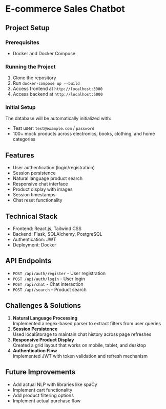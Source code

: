 # E-commerce Sales Chatbot

## Project Setup

### Prerequisites
- Docker and Docker Compose

### Running the Project
1. Clone the repository
2. Run `docker-compose up --build`
3. Access frontend at `http://localhost:3000`
4. Access backend at `http://localhost:5000`

### Initial Setup
The database will be automatically initialized with:
- Test user: `test@example.com` / `password`
- 100+ mock products across electronics, books, clothing, and home categories

## Features
- User authentication (login/registration)
- Session persistence
- Natural language product search
- Responsive chat interface
- Product display with images
- Session timestamps
- Chat reset functionality

## Technical Stack
- Frontend: React.js, Tailwind CSS
- Backend: Flask, SQLAlchemy, PostgreSQL
- Authentication: JWT
- Deployment: Docker

## API Endpoints
- `POST /api/auth/register` - User registration
- `POST /api/auth/login` - User login
- `POST /api/chat` - Chat interaction
- `POST /api/search` - Product search

## Challenges & Solutions
1. **Natural Language Processing**  
   Implemented a regex-based parser to extract filters from user queries  
2. **Session Persistence**  
   Used localStorage to maintain chat history across page refreshes  
3. **Responsive Product Display**  
   Created a grid layout that works on mobile, tablet, and desktop  
4. **Authentication Flow**  
   Implemented JWT with token validation and refresh mechanism  

## Future Improvements
- Add actual NLP with libraries like spaCy
- Implement cart functionality
- Add product filtering options
- Implement actual purchase flow